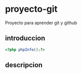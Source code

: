 # proyecto-git
Proyecto para aprender git y github

## introduccion

```php
<?php phpInfo();?>
```
## descripcion 
